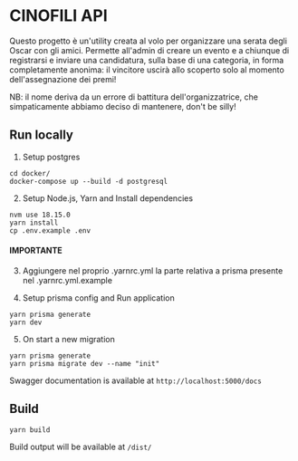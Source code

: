 # CINOFILI API

Questo progetto è un'utility creata al volo per organizzare una serata degli Oscar con gli amici.
Permette all'admin di creare un evento e a chiunque di registrarsi e inviare una candidatura, sulla base di una categoria, in forma completamente anonima: il vincitore uscirà allo scoperto solo al momento dell'assegnazione dei premi!

NB: il nome deriva da un errore di battitura dell'organizzatrice, che simpaticamente abbiamo deciso di mantenere, don't be silly!

## Run locally

1) Setup postgres
```
cd docker/
docker-compose up --build -d postgresql
```
2) Setup Node.js, Yarn and Install dependencies

```
nvm use 18.15.0
yarn install
cp .env.example .env
```
#### IMPORTANTE
3) Aggiungere nel proprio .yarnrc.yml la parte relativa a prisma presente nel .yarnrc.yml.example

4) Setup prisma config and Run application
```
yarn prisma generate
yarn dev
```

5) On start a new migration
```
yarn prisma generate
yarn prisma migrate dev --name "init"
```

Swagger documentation is available at `http://localhost:5000/docs`

## Build

```
yarn build
```
Build output will be available at `/dist/`
